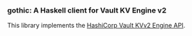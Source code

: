 ### gothic: A Haskell client for Vault KV Engine v2

This library implements the [HashiCorp Vault KVv2 Engine API](https://www.vaultproject.io/api/secret/kv/kv-v2.html).
